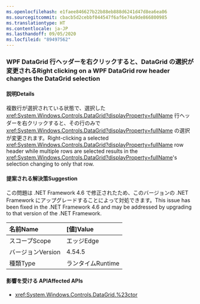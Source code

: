 ```yaml
---
ms.openlocfilehash: e1faee846627b22b88eb888d6241d47d8ea6ea06
ms.sourcegitcommit: cbacb5d2cebbf044547f6af6e74a9de866800985
ms.translationtype: HT
ms.contentlocale: ja-JP
ms.lasthandoff: 09/05/2020
ms.locfileid: "89497562"
---
```

### <a name="right-clicking-on-a-wpf-datagrid-row-header-changes-the-datagrid-selection"></a><span data-ttu-id="bf3ce-101">WPF DataGrid 行ヘッダーを右クリックすると、DataGrid の選択が変更される</span><span class="sxs-lookup"><span data-stu-id="bf3ce-101">Right clicking on a WPF DataGrid row header changes the DataGrid selection</span></span>

#### <a name="details"></a><span data-ttu-id="bf3ce-102">説明</span><span class="sxs-lookup"><span data-stu-id="bf3ce-102">Details</span></span>

<span data-ttu-id="bf3ce-103">複数行が選択されている状態で、選択した <xref:System.Windows.Controls.DataGrid?displayProperty=fullName> 行ヘッダーを右クリックすると、その行のみで <xref:System.Windows.Controls.DataGrid?displayProperty=fullName> の選択が変更されます。</span><span class="sxs-lookup"><span data-stu-id="bf3ce-103">Right-clicking a selected <xref:System.Windows.Controls.DataGrid?displayProperty=fullName> row header while multiple rows are selected results in the <xref:System.Windows.Controls.DataGrid?displayProperty=fullName>'s selection changing to only that row.</span></span>

#### <a name="suggestion"></a><span data-ttu-id="bf3ce-104">提案される解決策</span><span class="sxs-lookup"><span data-stu-id="bf3ce-104">Suggestion</span></span>

<span data-ttu-id="bf3ce-105">この問題は .NET Framework 4.6 で修正されたため、このバージョンの .NET Framework にアップグレードすることによって対処できます。</span><span class="sxs-lookup"><span data-stu-id="bf3ce-105">This issue has been fixed in the .NET Framework 4.6 and may be addressed by upgrading to that version of the .NET Framework.</span></span>

| <span data-ttu-id="bf3ce-106">名前</span><span class="sxs-lookup"><span data-stu-id="bf3ce-106">Name</span></span>    | <span data-ttu-id="bf3ce-107">[値]</span><span class="sxs-lookup"><span data-stu-id="bf3ce-107">Value</span></span>       |
|:--------|:------------|
| <span data-ttu-id="bf3ce-108">スコープ</span><span class="sxs-lookup"><span data-stu-id="bf3ce-108">Scope</span></span>   |<span data-ttu-id="bf3ce-109">エッジ</span><span class="sxs-lookup"><span data-stu-id="bf3ce-109">Edge</span></span>|
|<span data-ttu-id="bf3ce-110">バージョン</span><span class="sxs-lookup"><span data-stu-id="bf3ce-110">Version</span></span>|<span data-ttu-id="bf3ce-111">4.5</span><span class="sxs-lookup"><span data-stu-id="bf3ce-111">4.5</span></span>|
|<span data-ttu-id="bf3ce-112">種類</span><span class="sxs-lookup"><span data-stu-id="bf3ce-112">Type</span></span>|<span data-ttu-id="bf3ce-113">ランタイム</span><span class="sxs-lookup"><span data-stu-id="bf3ce-113">Runtime</span></span>|

#### <a name="affected-apis"></a><span data-ttu-id="bf3ce-114">影響を受ける API</span><span class="sxs-lookup"><span data-stu-id="bf3ce-114">Affected APIs</span></span>

- <xref:System.Windows.Controls.DataGrid.%23ctor>

<!--

#### Affected APIs

- `M:System.Windows.Controls.DataGrid.#ctor`

-->
